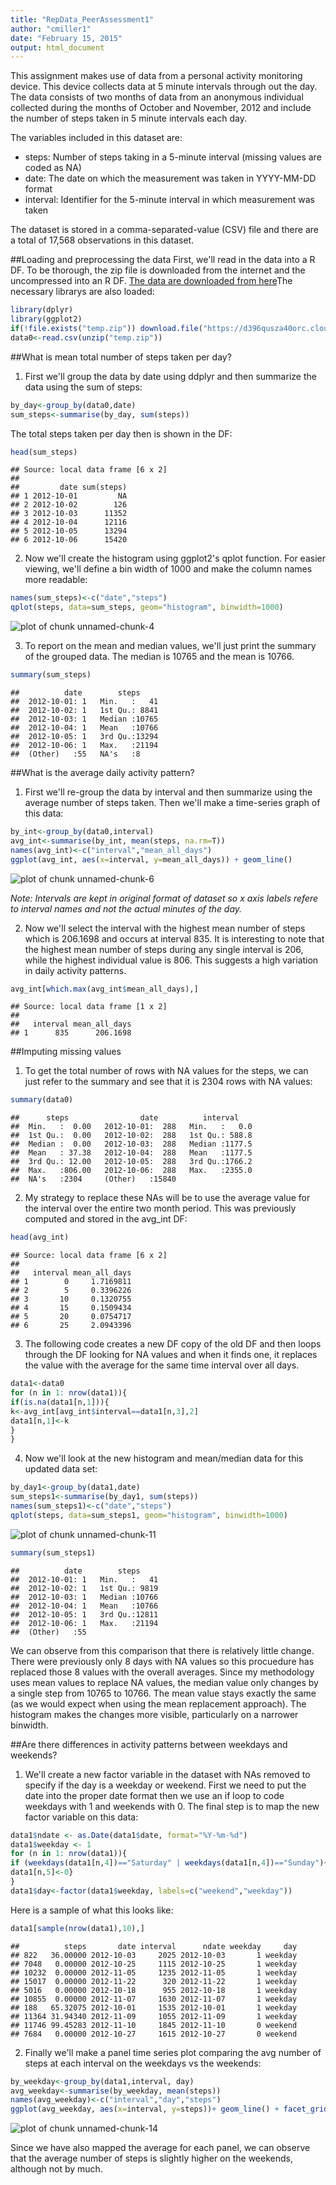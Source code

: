 ```yaml
---
title: "RepData_PeerAssessment1"
author: "cmiller1"
date: "February 15, 2015"
output: html_document
---
```

This assignment makes use of data from a personal activity monitoring device. This device collects data at 5 minute intervals through out the day. The data consists of two months of data from an anonymous individual collected during the months of October and November, 2012 and include the number of steps taken in 5 minute intervals each day.

The variables included in this dataset are:  
* steps: Number of steps taking in a 5-minute interval (missing values are coded as NA)  
* date: The date on which the measurement was taken in YYYY-MM-DD format  
* interval: Identifier for the 5-minute interval in which measurement was taken

The dataset is stored in a comma-separated-value (CSV) file and there are a total of 17,568 observations in this dataset.

##Loading and preprocessing the data
First, we'll read in the data into a R DF. To be thorough, the zip file is downloaded from the internet and the uncompressed into an R DF. [The data are downloaded from here](https://d396qusza40orc.cloudfront.net/repdata%2Fdata%2Factivity.zip)The necessary librarys are also loaded:

```r
library(dplyr)
library(ggplot2)
if(!file.exists("temp.zip")) download.file("https://d396qusza40orc.cloudfront.net/repdata%2Fdata%2Factivity.zip","temp.zip", method="curl", mode="wb")
data0<-read.csv(unzip("temp.zip"))
```

##What is mean total number of steps taken per day?
1. First we'll group the data by date using ddplyr and then summarize the data using the sum of steps:

```r
by_day<-group_by(data0,date)
sum_steps<-summarise(by_day, sum(steps))
```

The total steps taken per day then is shown in the DF:

```r
head(sum_steps)
```

```
## Source: local data frame [6 x 2]
## 
##         date sum(steps)
## 1 2012-10-01         NA
## 2 2012-10-02        126
## 3 2012-10-03      11352
## 4 2012-10-04      12116
## 5 2012-10-05      13294
## 6 2012-10-06      15420
```

2. Now we'll create the histogram using ggplot2's qplot function. For easier viewing, we'll define a bin width of 1000 and make the column names more readable:

```r
names(sum_steps)<-c("date","steps")
qplot(steps, data=sum_steps, geom="histogram", binwidth=1000)
```

![plot of chunk unnamed-chunk-4](figure/unnamed-chunk-4-1.png) 

3. To report on the mean and median values, we'll just print the summary of the grouped data. The median is 10765 and the mean is 10766.

```r
summary(sum_steps)
```

```
##          date        steps      
##  2012-10-01: 1   Min.   :   41  
##  2012-10-02: 1   1st Qu.: 8841  
##  2012-10-03: 1   Median :10765  
##  2012-10-04: 1   Mean   :10766  
##  2012-10-05: 1   3rd Qu.:13294  
##  2012-10-06: 1   Max.   :21194  
##  (Other)   :55   NA's   :8
```

##What is the average daily activity pattern?
1. First we'll re-group the data by interval and then summarize using the average number of steps taken. Then we'll make a time-series graph of this data:

```r
by_int<-group_by(data0,interval)
avg_int<-summarise(by_int, mean(steps, na.rm=T))
names(avg_int)<-c("interval","mean_all_days")
ggplot(avg_int, aes(x=interval, y=mean_all_days)) + geom_line()
```

![plot of chunk unnamed-chunk-6](figure/unnamed-chunk-6-1.png) 

*Note: Intervals are kept in original format of dataset so x axis labels refere to interval names and not the actual minutes of the day.*

2. Now we'll select the interval with the highest mean number of steps which is 206.1698 and occurs at interval 835. It is interesting to note that the highest mean number of steps during any single interval is 206, while the highest individual value is 806. This suggests a high variation in daily activity patterns. 


```r
avg_int[which.max(avg_int$mean_all_days),]
```

```
## Source: local data frame [1 x 2]
## 
##   interval mean_all_days
## 1      835      206.1698
```

##Imputing missing values
1. To get the total number of rows with NA values for the steps, we can just refer to the summary and see that it is 2304 rows with NA values:

```r
summary(data0)
```

```
##      steps                date          interval     
##  Min.   :  0.00   2012-10-01:  288   Min.   :   0.0  
##  1st Qu.:  0.00   2012-10-02:  288   1st Qu.: 588.8  
##  Median :  0.00   2012-10-03:  288   Median :1177.5  
##  Mean   : 37.38   2012-10-04:  288   Mean   :1177.5  
##  3rd Qu.: 12.00   2012-10-05:  288   3rd Qu.:1766.2  
##  Max.   :806.00   2012-10-06:  288   Max.   :2355.0  
##  NA's   :2304     (Other)   :15840
```

2. My strategy to replace these NAs will be to use the average value for the interval over the entire two month period. This was previously computed and stored in the avg_int DF:

```r
head(avg_int)
```

```
## Source: local data frame [6 x 2]
## 
##   interval mean_all_days
## 1        0     1.7169811
## 2        5     0.3396226
## 3       10     0.1320755
## 4       15     0.1509434
## 5       20     0.0754717
## 6       25     2.0943396
```

3. The following code creates a new DF copy of the old DF and then loops through the DF looking for NA values and when it finds one, it replaces the value with the average for the same time interval over all days.


```r
data1<-data0
for (n in 1: nrow(data1)){
if(is.na(data1[n,1])){
k<-avg_int[avg_int$interval==data1[n,3],2]
data1[n,1]<-k
}
}
```

4. Now we'll look at the new histogram and mean/median data for this updated data set: 

```r
by_day1<-group_by(data1,date)
sum_steps1<-summarise(by_day1, sum(steps))
names(sum_steps1)<-c("date","steps")
qplot(steps, data=sum_steps1, geom="histogram", binwidth=1000)
```

![plot of chunk unnamed-chunk-11](figure/unnamed-chunk-11-1.png) 

```r
summary(sum_steps1)
```

```
##          date        steps      
##  2012-10-01: 1   Min.   :   41  
##  2012-10-02: 1   1st Qu.: 9819  
##  2012-10-03: 1   Median :10766  
##  2012-10-04: 1   Mean   :10766  
##  2012-10-05: 1   3rd Qu.:12811  
##  2012-10-06: 1   Max.   :21194  
##  (Other)   :55
```

We can observe from this comparison that there is relatively little change. There were previously only 8 days with NA values so this procuedure has replaced those 8 values with the overall averages. Since my methodology uses mean values to replace NA values, the median value only changes by a single step from 10765 to 10766. The mean value stays exactly the same (as we would expect when using the mean replacement approach). The histogram makes the changes more visible, particularly on a narrower binwidth. 

##Are there differences in activity patterns between weekdays and weekends?
1. We'll create a new factor variable in the dataset with NAs removed to specify if the day is a weekday or weekend. First we need to put the date into the proper date format then we use an if loop to code weekdays with 1 and weekends with 0. The final step is to map the new factor variable on this data:

```r
data1$ndate <- as.Date(data1$date, format="%Y-%m-%d")
data1$weekday <- 1
for (n in 1: nrow(data1)){
if (weekdays(data1[n,4])=="Saturday" | weekdays(data1[n,4])=="Sunday"){
data1[n,5]<-0}
}
data1$day<-factor(data1$weekday, labels=c("weekend","weekday"))
```
Here is a sample of what this looks like:

```r
data1[sample(nrow(data1),10),]
```

```
##          steps       date interval      ndate weekday     day
## 822   36.00000 2012-10-03     2025 2012-10-03       1 weekday
## 7048   0.00000 2012-10-25     1115 2012-10-25       1 weekday
## 10232  0.00000 2012-11-05     1235 2012-11-05       1 weekday
## 15017  0.00000 2012-11-22      320 2012-11-22       1 weekday
## 5016   0.00000 2012-10-18      955 2012-10-18       1 weekday
## 10855  0.00000 2012-11-07     1630 2012-11-07       1 weekday
## 188   65.32075 2012-10-01     1535 2012-10-01       1 weekday
## 11364 31.94340 2012-11-09     1055 2012-11-09       1 weekday
## 11746 99.45283 2012-11-10     1845 2012-11-10       0 weekend
## 7684   0.00000 2012-10-27     1615 2012-10-27       0 weekend
```

2. Finally we'll make a panel time series plot comparing the avg number of steps at each interval on the weekdays vs the weekends:

```r
by_weekday<-group_by(data1,interval, day)
avg_weekday<-summarise(by_weekday, mean(steps))
names(avg_weekday)<-c("interval","day","steps")
ggplot(avg_weekday, aes(x=interval, y=steps))+ geom_line() + facet_grid(day ~ .) + geom_line(stat = "hline", yintercept = "mean")
```

![plot of chunk unnamed-chunk-14](figure/unnamed-chunk-14-1.png) 

Since we have also mapped the average for each panel, we can observe that the average number of steps is slightly higher on the weekends, although not by much. 
